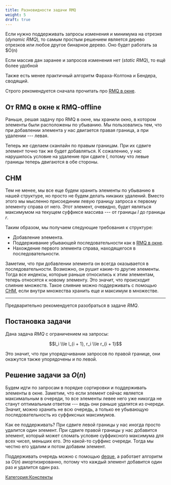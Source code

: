 ```yaml
---
title: Разновидности задачи RMQ
weight: 5
draft: true
---
```


Если нужно поддерживать запросы изменения и минимума на отрезке (*dynamic RMQ*), то самым простым решением является дерево отрезков или любое другое бинарное дерево. Оно будет работать за $O(n)

Если массив дан заранее и запросов изменения нет (*static RMQ*), то ещё более удобной 

Также есть менее практичный алгоритм Фараха-Колтона и Бендера, сводящий.



Строго рекомендуется сначала прочитать про [RMQ в
окне](RMQ_в_окне "wikilink").

## От RMQ в окне к RMQ-offline

Раньше, решая задачу про RMQ в окне, мы хранили окно, в котором элементы
были расположены по убыванию. Мы пользовались тем, что при добавлении
элемента у нас двигается правая граница, а при удалении --- левая.

Теперь же сделаем сканлайн по правым границам. При их сдвиге элемент
точно так же будет добавляться. К сожалению, у нас нарушилось
условие на удаление при сдвиге $l$, потому что левые границы
теперь двигаются в обе стороны.

## СНМ

Тем не менее, мы все еще будем хранить элементы по убыванию в нашей
структуре, но просто не будем делать никаких удалений. Вместо этого
мы мысленно присоединим левую границу запроса к первому элементу справа
от него. Этот элемент, очевидно, будет являться максимумом на текущем
суффиксе массива --- от границы $l$ до границы $r$.

Таким образом, мы получаем следующие требования к структуре:

  - Добавление элемента.
  - Поддерживание убывающей последовательности как в [RMQ в
    окне](RMQ_в_окне "wikilink").
  - Нахождение первого элемента справа, находящегося в
    последовательности.

Заметим, что при добавлении элемента он всегда оказывается в
последовательности. Возможно, он рушит какие-то другие
элементы. Тогда все индексы, которые раньше относились к этим
элементам, теперь относятся к новому элементу. Это значит, что
происходит слияние множеств. Такое слияние можно поддерживать с
помощью [СНМ](СНМ "wikilink"), если внутри множества хранить еще и
максимум в множестве.

---

Предварительно рекомендуется разобраться в задаче $RMQ$.

## Постановка задачи

Дана задача $RMQ$ с ограничением на запросы:

$$l_i \\le l_{i + 1}, r_i \\le r_{i + 1}$$

Это значит, что при упорядочивании запросов по правой границе, они
окажутся также упорядочены и по левой.

## Решение задачи за $O(n)$

Будем идти по запросам в порядке сортировки и поддерживать элементы в
окне. Заметим, что если элемент сейчас является максимальным в
очереди, то все элементы левее него уже никогда не станут
оптимальным ответом --- ведь они раньше удалятся из очереди.
Значит, можно хранить не всю очередь, а только ее убывающую
последовательность из суффиксных максимумов.

Как ее поддерживать? При сдвиге левой границы у нас иногда просто
удалится один элемент. При сдвиге правой границы у нас добавится
элемент, который может сломать условие суффиксного максимума для всех
чисел, меньших его. Это какой-то суффикс очереди. Тогда мы честно его
удалим и потом добавим элемент.

Поддерживать очередь можно с помощью [deque](deque "wikilink"), а
работает алгоритм за $O(n)$ амортизированно, потому что каждый
элемент добавится один раз и удалится один раз.

[Категория:Конспекты](Категория:Конспекты "wikilink")
